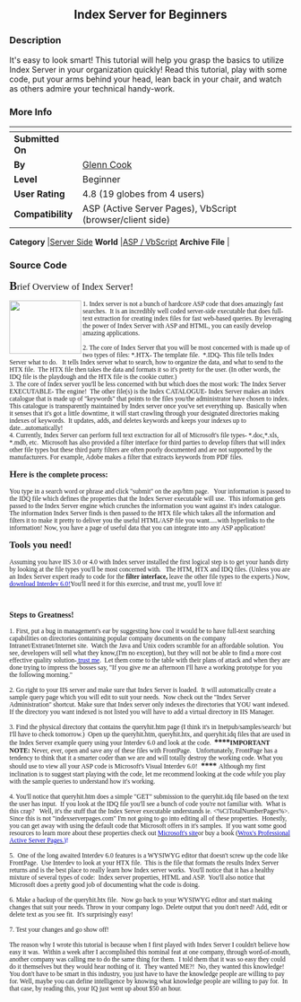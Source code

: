 ﻿<div align="center">

## Index Server for Beginners


</div>

### Description

It's easy to look smart! This tutorial will help you grasp the basics to utilize Index Server in your organization quickly! Read this tutorial, play with some code, put your arms behind your head, lean back in your chair, and watch as others admire your technical handy-work.
 
### More Info
 


<span>             |<span>
---                |---
**Submitted On**   |
**By**             |[Glenn Cook](https://github.com/Planet-Source-Code/PSCIndex/blob/master/ByAuthor/glenn-cook.md)
**Level**          |Beginner
**User Rating**    |4.8 (19 globes from 4 users)
**Compatibility**  |ASP \(Active Server Pages\), VbScript \(browser/client side\)

**Category**       |[Server Side](https://github.com/Planet-Source-Code/PSCIndex/blob/master/ByCategory/server-side__4-31.md)
**World**          |[ASP / VbScript](https://github.com/Planet-Source-Code/PSCIndex/blob/master/ByWorld/asp-vbscript.md)
**Archive File**   |[](https://github.com/Planet-Source-Code/glenn-cook-index-server-for-beginners__4-6209/archive/master.zip)





### Source Code

<p><big><font face="Verdana"><strong><big>B</big></strong>rief Overview of Index
Server!</font></big></p>
<p><small><font face="Verdana"><img align="left" src="http://www.aspalliance.com/glenncook/images/index.jpg" width="128" height="95">1.
Index server is not a bunch of hardcore ASP code that does amazingly fast
searches.&nbsp; It is an incredibly well coded server-side executable that does
full-text extraction for creating index files for fast web-based queries. By
leveraging the power of Index Server with ASP and HTML, you can easily develop
amazing applications.<br>
<br>
2. The core of Index Server that you will be most concerned with is made up of
two types of files: *.HTX- The template file.&nbsp; *.IDQ- This file tells Index
Server what to do. &nbsp; It tells Index server what to search, how to organize
the data, and what to send to the HTX file.&nbsp; The HTX file then takes the
data and formats it so it's pretty for the user. (In other words, the IDQ file
is the playdough and the HTX file is the cookie cutter.)<br>
3. The core of Index server you'll be less concerned with but which does the
most work: The Index Server EXECUTABLE- The engine!&nbsp; The other file(s) is
the Index CATALOGUE- Index Server makes an index catalogue that is made up of
&quot;keywords&quot; that points to the files you/the administrator have chosen
to index. This catalogue is transparently maintained by Index server once you've
set everything up.&nbsp; Basically when it senses that it's got a little
downtime, it will start crawling through your designated directories making
indexes of keywords.&nbsp; It updates, adds, and deletes keywords and keeps your
indexes up to date...automatically!<br>
4. Currently, Index Server can perform full text exctraction for all of
Microsoft's file types- *.doc,*.xls, *.mdb, etc.&nbsp; Microsoft has also
provided a filter interface for third parties to develop filters that will index
other file types but these third party filters are often poorly documented and
are not supported by the manufacturers. For example, Adobe makes a filter that
extracts keywords from PDF files.</font></small></p>
<p><font face="Verdana"><strong><big>H</big>ere is the complete process:</strong></font></p>
<p><small><font face="Verdana">You type in a search word or phrase and click
&quot;submit&quot; on the asp/htm page. &nbsp; Your information is passed to the
IDQ file which defines the properties that the Index Server executable will use.&nbsp;
This information gets passed to the Index Server engine which crunches the
information you want against it's index catalogue. The information Index Server
finds is then passed to the HTX file which takes all the information and filters
it to make it pretty to deliver you the useful HTML/ASP file you want.....with
hyperlinks to the information! Now, you have a page of useful data that you can
integrate into any ASP application!</font></small></p>
<p><font face="Verdana"><big><strong>Tools you need!</strong></big></font></p>
<p><small><font face="Verdana">Assuming you have IIS 3.0 or 4.0 with Index
server installed the first logical step is to get your hands dirty by looking at
the file types you'll be most concerned with. &nbsp; The HTM, HTX and IDQ files.
(Unless you are an Index Server expert ready to code for the <strong>filter
interface, </strong>leave the other file types to the experts.) Now, <a href="http://www.microsoft.com/sitebuilder/vinterdev/vionsbn.asp"><font color="mediumblue" face>download
Interdev 6.0!</font></a>You'll need it for this exercise, and trust me, you'll
love it!</font></small></p>
<p><small><font face="Verdana">&nbsp;</font></small></p>
<p><font face="Verdana"><strong>Steps to Greatness!</strong></font></p>
<p><small><font face="Verdana">1. First, put a bug in management's ear by
suggesting how cool it would be to have full-text searching capabilities on
directories containing popular company documents on the company
Intranet/Extranet/Internet site.&nbsp; Watch the Java and Unix coders scramble
for an affordable solution.&nbsp; You see, developers will sell what they
know,(I'm no exception), but they will not be able to find a more cost effective
quality solution-<a href="http://www.aspalliance.com/glenncook/ifilter.asp"><font color="mediumblue" face>
trust me</font></a>.&nbsp; Let them come to the table with their plans of attack
and when they are done trying to impress the bosses say, &quot;If you give <em>me</em>
an afternoon I'll have a working prototype for you the following morning.&quot;&nbsp;</font></small></p>
<p><small><font face="Verdana">2. Go right to your IIS server and make sure that
Index Server is loaded.&nbsp; It will automatically create a sample query page
which you will edit to suit your needs.&nbsp; Now check out the &quot;Index
Server Administration&quot; shortcut. Make sure that Index server only indexes
the directories that YOU want indexed.&nbsp; If the directory you want indexed
is not listed you will have to add a virtual directory in IIS Manager.&nbsp;</font></small></p>
<p><font face="Verdana"><small>3. Find the physical directory that contains the
queryhit.htm page (I think it's in Inetpub/samples/search/ but I'll have to
check tomorrow.)&nbsp; Open up the queryhit.htm, queryhit.htx, and queryhit.idq
files that are used in the Index Server example query using your Interdev 6.0
and look at the code.&nbsp; </small><strong>****<small>IMPORTANT NOTE:</small></strong><small>
Never, ever, open and save any of these files with FrontPage. &nbsp;
Unfortunately, FrontPage has a tendency to think that it a smarter coder than we
are and will totally destroy the working code.&nbsp;What you should use to view
all your ASP code is Microsoft's Visual Interdev 6.0!<strong>&nbsp;</strong></small><strong>
**** </strong><small>Although my first inclination is to suggest start playing
with the code, let me recommend looking at the code <em>while</em> you play with
the sample queries to understand how it's working.</small></font></p>
<p><small><font face="Verdana">4. You'll notice that queryhit.htm does a simple
&quot;GET&quot; submission to the queryhit.idq file based on the text the user
has input.&nbsp; If you look at the IDQ file you'll see a bunch of code you're
not familiar with.&nbsp; What is this crap? &nbsp; Well, it's the stuff that the
Index Server executable understands ie. &lt;%CiTotalNumberPages%&gt;.&nbsp;
Since this is not &quot;indexserverpages.com&quot; I'm not going to go into
editing all of these properties.&nbsp; Honestly, you can get away with using the
default code that Microsoft offers in it's samples.&nbsp; If you want some good
resources to learn more about these properties check out <a href="http://www.microsoft.com/ntserver/search/step111dl.htm"><font color="mediumblue" face>Microsoft's
site</font></a>or buy a book (<a href="http://www.rapid.wrox.com/books/1266/1266.asp"><font color="mediumblue" face>Wrox's
Professional Active Server Pages.</font></a><font color="mediumblue" face>)!</font></font></small></p>
<p><small><font face="Verdana">5.&nbsp; One of the long awaited Interdev 6.0
features is a WYSIWYG editor that doesn't screw up the code like FrontPage.&nbsp;
Use Interdev to look at your HTX file.&nbsp; This is the file that formats the
results Index Server returns and is the best place to really learn how Index
server works.&nbsp; You'll notice that it has a healthy mixture of several types
of code:&nbsp; Index server properties, HTML and ASP.&nbsp; You'll also notice
that Microsoft does a pretty good job of documenting what the code is doing.</font></small></p>
<p><small><font face="Verdana">6. Make a backup of the queryhit.htx file.&nbsp;
Now go back to your WYSIWYG editor and start making changes that suit your
needs. Throw in your company logo. Delete output that you don't need! Add, edit
or delete text as you see fit.&nbsp; It's surprisingly easy!</font></small></p>
<p><small><font face="Verdana">7. Test your changes and go show off!</font></small></p>
<p><small><font face="Verdana">The reason why I wrote this tutorial is because
when I first played with Index Server I couldn't believe how easy it was.&nbsp;
Within a week after I accomplished this nominal feat at one company, through
word-of-mouth, another company was calling me to do the same thing for them.&nbsp;
I told them that it was so easy they could do it themselves but they would hear
nothing of it.&nbsp; They wanted ME?!&nbsp; No, they wanted this knowledge!
&nbsp; You don't have to be smart in this industry, you just have to have the
knowledge people are willing to pay for. Well, maybe you can define intelligence
by knowing what knowledge people are willing to pay for.&nbsp; In that case, by
reading this, your IQ just went up about $50 an hour.</font></small></p>

